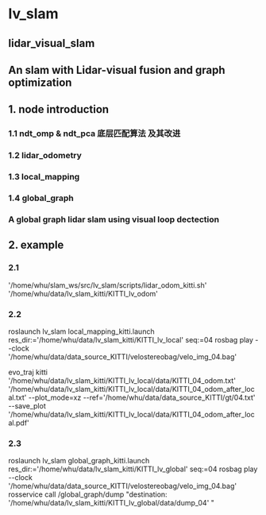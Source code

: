 
# lv_slam
## lidar_visual_slam
## An slam with Lidar-visual fusion and graph optimization

## 1. node introduction
### 1.1 ndt_omp & ndt_pca 底层匹配算法 及其改进

### 1.2 lidar_odometry 

### 1.3 local_mapping

### 1.4 global_graph
### A global graph lidar slam using visual loop dectection

## 2. example 
### 2.1 
'/home/whu/slam_ws/src/lv_slam/scripts/lidar_odom_kitti.sh'  '/home/whu/data/lv_slam_kitti/KITTI_lv_odom' 

### 2.2 
roslaunch lv_slam local_mapping_kitti.launch res_dir:='/home/whu/data/lv_slam_kitti/KITTI_lv_local'       seq:=04
rosbag play --clock   '/home/whu/data/data_source_KITTI/velostereobag/velo_img_04.bag'

evo_traj kitti '/home/whu/data/lv_slam_kitti/KITTI_lv_local/data/KITTI_04_odom.txt' '/home/whu/data/lv_slam_kitti/KITTI_lv_local/data/KITTI_04_odom_after_local.txt'      --plot_mode=xz  --ref='/home/whu/data/data_source_KITTI/gt/04.txt'   --save_plot  '/home/whu/data/lv_slam_kitti/KITTI_lv_local/data/KITTI_04_odom_after_local.pdf'

### 2.3
roslaunch lv_slam global_graph_kitti.launch res_dir:='/home/whu/data/lv_slam_kitti/KITTI_lv_global'       seq:=04
rosbag play --clock   '/home/whu/data/data_source_KITTI/velostereobag/velo_img_04.bag'
rosservice call /global_graph/dump "destination: '/home/whu/data/lv_slam_kitti/KITTI_lv_global/data/dump_04'  "
